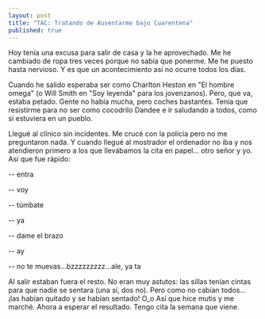 ```yaml
---
layout: post
title: "TAC: Tratando de Ausentarme bajo Cuarentena"
published: true
---
```


Hoy tenía una excusa para salir de casa y la he aprovechado. Me he cambiado de ropa tres veces porque no sabía que ponerme. Me he puesto hasta nervioso. Y es que un acontecimiento así no ocurre todos los días.

Cuando he salido esperaba ser como Charlton Heston en "El hombre omega" (o Will Smith en "Soy leyenda" para los jovenzanos). Pero, que va, estaba petado. Gente no había mucha, pero coches bastantes. Tenía que resistirme para no ser como cocodrilo Dandee e ir saludando a todos, como si estuviera en un pueblo.

Llegué al clínico sin incidentes. Me crucé con la policía pero no me preguntaron nada. Y cuando llegué al mostrador el ordenador no iba y nos atendieron primero a los que llevábamos la cita en papel... otro señor y yo. Así que fue rápido:

-- entra

-- voy

-- túmbate

-- ya

-- dame el brazo

-- ay

-- no te muevas...bzzzzzzzzz...ale, ya ta

Al salir estaban fuera el resto. No eran muy astutos: las sillas tenían cintas para que nadie se sentara (una sí, dos no). Pero como no cabían todos... ¡las habían quitado y se habían sentado! O_o Así que hice mutis y me marché. Ahora a esperar el resultado. Tengo cita la semana que viene.
